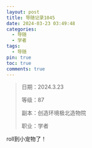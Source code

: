 ```yaml
---
layout: post
title: 导随记录1045
date: 2024-03-23 03:49:48
categories:
  - 导随
  - 学者
tags:
  - 导随
pin: true
toc: true
comments: true
---
```

> 日期：2024.3.23
>
> 等级：87
>
> 副本：创造环境极北造物院
>
> 职业：学者

roll到小宠物了！